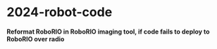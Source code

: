 # 2024-robot-code
 **Reformat RoboRIO in RoboRIO imaging tool, if code fails to deploy to RoboRIO over radio**

